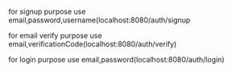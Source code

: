 for signup purpose use
email,password,username(localhost:8080/auth/signup

for email verify purpose use
email,verificationCode(localhost:8080/auth/verify)


for login purpose use
email,password(localhost:8080/auth/login)
